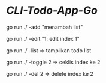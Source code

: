# ***CLI-Todo-App-Go***

<p>go run ./ -add "menambah list"</p>
<p>go run ./ -edit "1: edit index 1"</p>
<p>go run ./ -list => tampilkan todo list</p>
<p>go run ./ -toggle 2 => ceklis index ke 2</p>
<p>go run ./ -del 2 => delete index ke 2</p>





